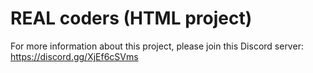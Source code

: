 # REAL coders (HTML project)
For more information about this project, please join this Discord server: https://discord.gg/XjEf6cSVms
